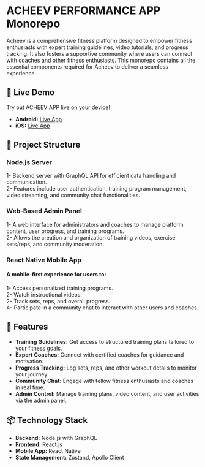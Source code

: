 
# ACHEEV PERFORMANCE APP Monorepo

Acheev is a comprehensive fitness platform designed to empower fitness enthusiasts with expert training guidelines, video tutorials, and progress tracking. It also fosters a supportive community where users can connect with coaches and other fitness enthusiasts. This monorepo contains all the essential components required for Acheev to deliver a seamless experience.


## 📱 Live Demo
Try out ACHEEV APP live on your device!
- **Android:** [Live App]([https://play.google.com/store/apps/details?id=com.tasdatingkit](https://play.google.com/store/apps/details?id=com.acheev.performance)) 
- **iOS:** [Live App]([[https://play.google.com/store/apps/details?id=com.tasdatingkit](https://play.google.com/store/apps/details?id=com.acheev.performance](https://apps.apple.com/us/app/acheev-performance-app/id1636595346))) 

## 📂 Project Structure

### Node.js Server

1- Backend server with GraphQL API for efficient data handling and communication.  
2- Features include user authentication, training program management, video streaming, and community chat functionalities.

### Web-Based Admin Panel

1- A web interface for administrators and coaches to manage platform content, user progress, and training programs.  
2- Allows the creation and organization of training videos, exercise sets/reps, and community moderation.

### React Native Mobile App

#### A mobile-first experience for users to:
1- Access personalized training programs.  
2- Watch instructional videos.  
2- Track sets, reps, and overall progress.  
4- Participate in a community chat to interact with other users and coaches.


## 🚀 Features
+ **Training Guidelines:** Get access to structured training plans tailored to your fitness goals.
+ **Expert Coaches:** Connect with certified coaches for guidance and motivation.
+ **Progress Tracking:** Log sets, reps, and other workout details to monitor your journey.
+ **Community Chat:** Engage with fellow fitness enthusiasts and coaches in real time.
+ **Admin Control:** Manage training plans, video content, and user activities via the admin panel.
## 📦 Technology Stack
- **Backend:** Node.js with GraphQL
- **Frontend:** React.js
- **Mobile App:** React Native
- **State Management:** Zustand, Apollo Client
  
